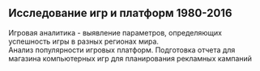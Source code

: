 ## Исследование игр и платформ 1980-2016
Игровая аналитика - выявление параметров, определяющих успешность игры в разных регионах мира. <br>
Анализ популярности игровых платформ. Подготовка отчета для магазина компьютерных игр для планирования рекламных кампаний

